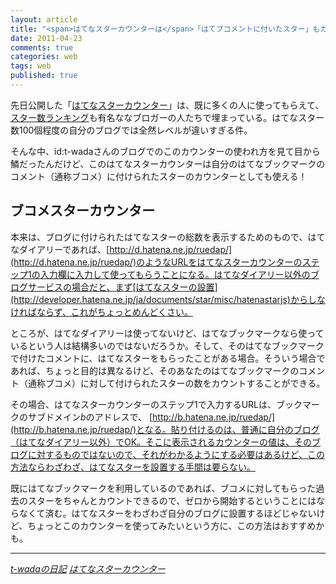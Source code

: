 ```yaml
---
layout: article
title: "<span>はてなスターカウンターは</span>「はてブコメントに付いたスター」もカウントできた"
date: 2011-04-23
comments: true
categories: web
tags: web
published: true
---
```


先日公開した「[はてなスターカウンター](http://hatenastar.heroku.com/)」は、既に多くの人に使ってもらえて、[スター数ランキング](http://hatenastar.heroku.com/#ranking)も有名ななブロガーの人たちで埋まっている。はてなスター数100個程度の自分のブログでは全然レベルが違いすぎる件。

そんな中、id:t-wadaさんのブログでのこのカウンターの使われ方を見て目から鱗だったんだけど、このはてなスターカウンターは自分のはてなブックマークのコメント（通称ブコメ）に付けられたスターのカウンターとしても使える！

<!-- READMORE -->


## ブコメスターカウンター

本来は、ブログに付けられたはてなスターの総数を表示するためのもので、はてなダイアリーであれば、[http://d.hatena.ne.jp/ruedap/](http://d.hatena.ne.jp/ruedap/)のようなURLをはてなスターカウンターのステップ1の入力欄に入力して使ってもらうことになる。はてなダイアリー以外のブログサービスの場合だと、まず[はてなスターの設置](http://developer.hatena.ne.jp/ja/documents/star/misc/hatenastarjs)からしなければならず、これがちょっとめんどくさい。

ところが、はてなダイアリーは使ってないけど、はてなブックマークなら使っているという人は結構多いのではないだろうか。そして、そのはてなブックマークで付けたコメントに、はてなスターをもらったことがある場合。そういう場合であれば、ちょっと目的は異なるけど、そのあなたのはてなブックマークのコメント（通称ブコメ）に対して付けられたスターの数をカウントすることができる。

その場合、はてなスターカウンターのステップ1で入力するURLは、ブックマークのサブドメイン*b*のアドレスで、 [http://b.hatena.ne.jp/ruedap/](http://b.hatena.ne.jp/ruedap/)となる。貼り付けるのは、普通に自分のブログ（はてなダイアリー以外）でOK。そこに表示されるカウンターの値は、そのブログに対するものではないので、それがわかるようにする必要はあるけど、この方法ならわざわざ、はてなスターを設置する手間は要らない。

既にはてなブックマークを利用しているのであれば、ブコメに対してもらった過去のスターをちゃんとカウントできるので、ゼロから開始するということにはならなくて済む。はてなスターをわざわざ自分のブログに設置するほどじゃないけど、ちょっとこのカウンターを使ってみたいという方に、この方法はおすすめかも。

* * *

<cite>[t-wadaの日記](http://d.hatena.ne.jp/t-wada/)</cite>
<cite>[はてなスターカウンター](http://hatenastar.heroku.com/)</cite>

